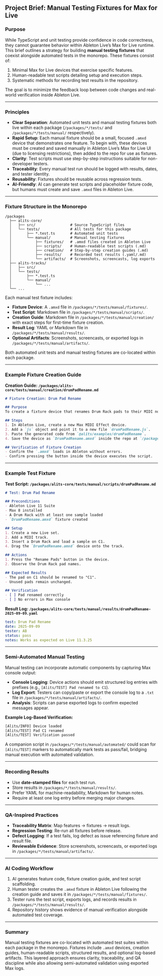 ## Project Brief: Manual Testing Fixtures for Max for Live

### Purpose

While TypeScript and unit testing provide confidence in code correctness, they cannot guarantee behavior within Ableton Live’s Max for Live runtime. This brief outlines a strategy for building **manual testing fixtures** that coexist alongside automated tests in the monorepo. These fixtures consist of:

1. Minimal Max for Live devices that exercise specific features.
2. Human-readable test scripts detailing setup and execution steps.
3. Systematic methods for recording test results in the repository.

The goal is to minimize the feedback loop between code changes and real-world verification inside Ableton Live.

---

### Principles

* **Clear Separation**: Automated unit tests and manual testing fixtures both live within each package (`/packages/*/tests/` and `/packages/*/tests/manual/` respectively).
* **Rapid Setup**: Each manual fixture should be a small, focused `.amxd` device that demonstrates one feature. To begin with, these devices must be created and saved manually in Ableton Live’s Max for Live UI (due to licensing restrictions), then added to the repo for use as fixtures.
* **Clarity**: Test scripts must use step-by-step instructions suitable for non-developer testers.
* **Traceability**: Every manual test run should be logged with results, dates, and tester identity.
* **Reusability**: Fixtures should be reusable across regression tests.
* **AI-Friendly**: AI can generate test scripts and placeholder fixture code, but humans must create and save `.amxd` files in Ableton Live.

---

### Fixture Structure in the Monorepo

```
/packages
  ├── alits-core/
  │   ├── src/                # Source TypeScript files
  │   └── tests/              # All tests for this package
  │       ├── *.test.ts       # Automated unit tests
  │       └── manual/         # Manual testing fixtures
  │           ├── fixtures/   # .amxd files created in Ableton Live
  │           ├── scripts/    # Human-readable test scripts (.md)
  │           ├── creation/   # Step-by-step creation guides (.md)
  │           ├── results/    # Recorded test results (.yaml/.md)
  │           └── artifacts/  # Screenshots, screencasts, log exports
  ├── alits-tracks/
  │   ├── src/
  │   └── tests/
  │       ├── *.test.ts
  │       └── manual/
  │           └── ...
  └── ...
```

Each manual test fixture includes:

* **Fixture Device**: A `.amxd` file in `/packages/*/tests/manual/fixtures/`.
* **Test Script**: Markdown file in `/packages/*/tests/manual/scripts/`.
* **Creation Guide**: Markdown file in `/packages/*/tests/manual/creation/` with exact steps for first-time fixture creation.
* **Result Log**: YAML or Markdown file in `/packages/*/tests/manual/results/`.
* **Optional Artifacts**: Screenshots, screencasts, or exported logs in `/packages/*/tests/manual/artifacts/`.

Both automated unit tests and manual testing fixtures are co-located within each package.

---

### Example Fixture Creation Guide

**Creation Guide: `/packages/alits-core/tests/manual/creation/drumPadRename.md`**

```markdown
# Fixture Creation: Drum Pad Rename

## Purpose
To create a fixture device that renames Drum Rack pads to their MIDI note names.

## Steps
1. In Ableton Live, create a new Max MIDI Effect device.
2. Add a `js` object and point it to a new file `drumPadRename.js`.
3. Paste the generated code from `@alits/examples/drumPadRename`.
4. Save the device as `DrumPadRename.amxd` inside the repo at `/packages/alits-core/tests/manual/fixtures/`.

## Verification of Fixture Creation
- Confirm the `.amxd` loads in Ableton without errors.
- Confirm pressing the button inside the device executes the script.
```

---

### Example Test Fixture

**Test Script: `/packages/alits-core/tests/manual/scripts/drumPadRename.md`**

```markdown
# Test: Drum Pad Rename

## Preconditions
- Ableton Live 11 Suite
- Max 8 installed
- A Drum Rack with at least one sample loaded
- `DrumPadRename.amxd` fixture created

## Setup
1. Create a new Live set.
2. Add a MIDI track.
3. Insert a Drum Rack and load a sample on C1.
4. Drag the `DrumPadRename.amxd` device onto the track.

## Actions
1. Press the "Rename Pads" button in the device.
2. Observe the Drum Rack pad names.

## Expected Results
- The pad on C1 should be renamed to "C1".
- Unused pads remain unchanged.

## Verification
- [ ] Pad renamed correctly
- [ ] No errors in Max console
```

**Result Log: `/packages/alits-core/tests/manual/results/drumPadRename-2025-09-09.yaml`**

```yaml
test: Drum Pad Rename
date: 2025-09-09
tester: AB
status: pass
notes: Works as expected on Live 11.3.25
```

---

### Semi-Automated Manual Testing

Manual testing can incorporate automatic components by capturing Max console output:

* **Console Logging**: Device actions should emit structured log entries with prefixes (e.g., `[Alits/TEST] Pad renamed to C1`).
* **Log Export**: Testers can copy/paste or export the console log to a `.txt` file in `/packages/*/tests/manual/artifacts/`.
* **Analysis**: Scripts can parse exported logs to confirm expected messages appear.

**Example Log-Based Verification:**

```txt
[Alits/INFO] Device loaded
[Alits/TEST] Pad C1 renamed
[Alits/TEST] Verification passed
```

A companion script in `/packages/*/tests/manual/automated/` could scan for `[Alits/TEST]` markers to automatically mark tests as pass/fail, bridging manual execution with automated validation.

---

### Recording Results

* Use **date-stamped files** for each test run.
* Store results in `/packages/*/tests/manual/results/`.
* Prefer YAML for machine-readability, Markdown for human notes.
* Require at least one log entry before merging major changes.

---

### QA-Inspired Practices

* **Traceability Matrix**: Map features → fixtures → result logs.
* **Regression Testing**: Re-run all fixtures before release.
* **Defect Logging**: If a test fails, log defect as issue referencing fixture and result file.
* **Reviewable Evidence**: Store screenshots, screencasts, or exported logs in `/packages/*/tests/manual/artifacts/`.

---

### AI Coding Workflow

1. AI generates feature code, fixture creation guide, and test script scaffolding.
2. Human tester creates the `.amxd` fixture in Ableton Live following the creation guide and saves it in `/packages/*/tests/manual/fixtures/`.
3. Tester runs the test script, exports logs, and records results in `/packages/*/tests/manual/results/`.
4. Repository history shows evidence of manual verification alongside automated test coverage.

---

### Summary

Manual testing fixtures are co-located with automated test suites within each package in the monorepo. Fixtures include `.amxd` devices, creation guides, human-readable scripts, structured results, and optional log-based artifacts. This layered approach ensures clarity, traceability, and QA discipline while also allowing semi-automated validation using exported Max logs.
